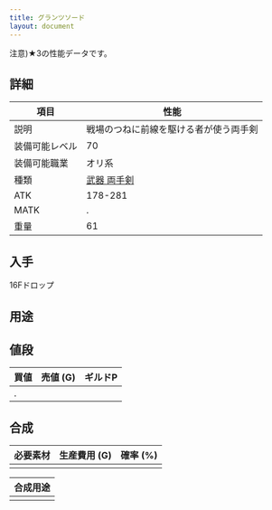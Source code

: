 ```yaml
---
title: グランツソード
layout: document
---
```

注意)★3の性能データです。
## 詳細

|項目|性能|
|---|---|
|説明|戦場のつねに前線を駆ける者が使う両手剣|
|装備可能レベル|70|
|装備可能職業|オリ系|
|種類|[武器 両手剣](武器(両手剣))|
|ATK|178-281|
|MATK|.|
|重量|61|

## 入手

16Fドロップ

## 用途


## 値段

|買値|売値 (G)|ギルドP|
|---|---|---|
|.|||

## 合成

|必要素材|生産費用 (G)|確率 (%)|
|---|---|---|
||||


|合成用途|
|---|
||

